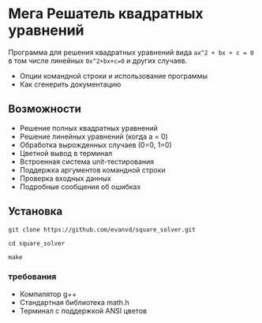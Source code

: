# Мега Решатель квадратных уравнений

Программа для решения квадратных уравнений вида `ax^2 + bx + c = 0` в том числе линейных `0x^2+bx+c=0` и других случаев.

- Опции командной строки и использование программы
- Как сгенерить документацию

## Возможности
- Решение полных квадратных уравнений
- Решение линейных уравнений (когда a = 0)
- Обработка вырожденных случаев (0=0, 1=0)
- Цветной вывод в терминал
- Встроенная система unit-тестирования
- Поддержка аргументов командной строки
- Проверка входных данных
- Подробные сообщения об ошибках

## Установка
`git clone https://github.com/evanvd/square_solver.git`

`cd square_solver`

`make`

### требования

- Компилятор g++
- Стандартная библиотека math.h
- Терминал с поддержкой ANSI цветов
